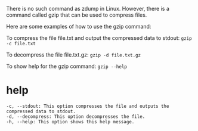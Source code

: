 There is no such command as zdump in Linux. However, there is a command called gzip that can be used to compress files.

Here are some examples of how to use the gzip command:

To compress the file file.txt and output the compressed data to stdout:
`gzip -c file.txt`

To decompress the file file.txt.gz:
`gzip -d file.txt.gz`

To show help for the gzip command:
`gzip --help`

# help 

```
-c, --stdout: This option compresses the file and outputs the compressed data to stdout.
-d, --decompress: This option decompresses the file.
-h, --help: This option shows this help message.
```

